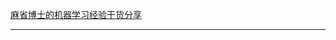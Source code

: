 [麻省博士的机器学习经验干货分享][1]









---
[1]: https://mp.weixin.qq.com/s?__biz=MzU3MzQ4NzE1OA==&mid=2247485443&idx=2&sn=0f15b6c2a43c5b648a0829f2516db313&chksm=fcc1a95acbb6204c35682da3ccc813cc73db99b5989ce1dda152b003e8b526b1fa0ae1118555&mpshare=1&scene=1&srcid=0703x2dC56N7LjOwHuhI2ora#rd
